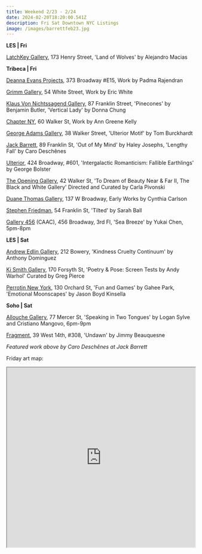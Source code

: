```yaml
---
title: Weekend 2/23 - 2/24
date: 2024-02-20T18:20:00.541Z
description: Fri Sat Downtown NYC Listings
image: /images/barrettfeb23.jpg
---
```

**L﻿ES | Fri**

[LatchKey Gallery](https://www.latchkey-gallery.com/), 173 Henry Street, 'Land of Wolves' by Alejandro Macias

**T﻿ribeca | Fri**

[Deanna Evans Projects](https://www.deannaevansprojects.com/), 373 Broadway #E15, Work by Padma Rajendran

[Grimm Gallery](https://grimmgallery.com/exhibitions/275-eric-white/), 54 White Street, Work by Eric White

[Klaus Von Nichtssagend Gallery](https://klausgallery.com/), 87 Franklin Street, 'Pinecones' by Benjamin Butler, 'Vertical Lady' by Donna Chung

[Chapter NY](https://chapter-ny.com/exhibitions/ann-greene-kelly/), 60 Walker St, Work by Ann Greene Kelly

[George Adams Gallery](https://www.georgeadamsgallery.com/exhibitions/tom-burckhardt), 38 Walker Street, 'Ulterior Motif' by Tom Burckhardt

[Jack Barrett](https://www.jackbarrettgallery.com/exhibitions), 89 Franklin St, 'Out of My Mind' by Haley Josephs, 'Lengthy Fall' by Caro Deschênes

[Ulterior](http://www.ulteriorgallery.com/george-bolster-intergalactic-romanticism), 424 Broadway, #601, 'Intergalactic Romanticism: Fallible Earthlings' by George Bolster

[The Opening Gallery](https://oneartspace.com/to-dream-of-beauty-near-far-ii-the-black-and-white-gallery-february-23rd-24th-2024/), 42 Walker St, 'To Dream of Beauty Near & Far II, The Black and White Gallery' Directed and Curated by Carla Pivonski

[Duane Thomas Gallery](https://www.duanethomasgallery.com/blog/home/current/), 137 W Broadway, Early Works by Cynthia Carlson

[Stephen Friedman](https://www.stephenfriedman.com/exhibitions/184-sarah-ball-tilted-opening-friday-23-february-68pm-new-york/), 54 Franklin St, 'Tilted' by Sarah Ball

[Gallery 456](http://www.caacarts.org/dp/node/15?id=369) (CAAC), 456 Broadway, 3rd Fl, 'Sea Breeze' by Yukai Chen, 5pm-8pm

**L﻿ES | Sat**

[Andrew Edlin Gallery](https://www.edlingallery.com/exhibitions/anthony-dominguez-kindness-cruelty-continuum), 212 Bowery, 'Kindness Cruelty Continuum' by Anthony Dominguez

[Ki Smith Gallery](https://www.kismithgallery.com/andy-warhol-poetry-and-pose), 170 Forsyth St, 'Poetry & Pose: Screen Tests by Andy Warhol' Curated by Greg Pierce

[Perrotin New York](https://www.perrotin.com/), 130 Orchard St, 'Fun and Games' by Gahee Park, 'Emotional Moonscapes' by Jason Boyd Kinsella

**S﻿oho | Sat**

[Allouche Gallery](https://www.allouchegallery.com/exhibition/cristiano-mango-and-logan-sylve-speaking-in-two-tongues/), 77 Mercer St, 'Speaking in Two Tongues' by Logan Sylve and Cristiano Mangovo, 6pm-9pm

[Fragment](https://fragment.gallery/exhibitions/65-undawn-jimmy-beauquesne/overview/), 39 West 14th, #308, 'Undawn' by Jimmy Beauquesne

*F﻿eatured work above by Caro Deschênes at Jack Barrett*

F﻿riday art map:

<iframe src="https://www.google.com/maps/d/u/1/embed?mid=1g0j1z3cN9ni1TZKGh0fsX8-jvC5nWg4&ehbc=2E312F" width="100%" height="480"></iframe>